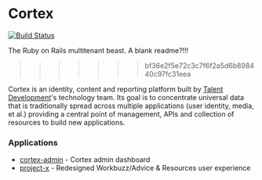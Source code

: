 # Cortex

[![Build Status](https://magnum.travis-ci.com/cb-talent-development/cortex.svg?token=sAtZ4frpstZnGHoeyxTz&branch=master)](https://magnum.travis-ci.com/cb-talent-development/cortex)

The Ruby on Rails multitenant beast. A blank readme?!!!
>>>>>>> bf36e2f5e72c3c7f6f2a5d6b898440c97fc31eea

Cortex is an identity, content and reporting platform built by [Talent Development](https://gitsum.careerbuilder.com/talent-solutions)'s technology team.
Its goal is to concentrate universal data that is traditionally spread across multiple applications (user identity, media, et al.) 
providing a central point of management, APIs and collection of resources to build new applications.

### Applications

- [cortex-admin](https://gitsum.careerbuilder.com/talent-solutions/cortex-admin) - Cortex admin dashboard
- [project-x](https://gitsum.careerbuilder.com/talent-solutions/project-x) - Redesigned Workbuzz/Advice & Resources user experience 
